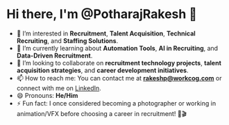 # Hi there, I'm @PotharajRakesh 👋

- 👀 I’m interested in **Recruitment**, **Talent Acquisition**, **Technical Recruiting**, and **Staffing Solutions**.
- 🌱 I’m currently learning about **Automation Tools**, **AI in Recruiting**, and **Data-Driven Recruitment**.
- 💞️ I’m looking to collaborate on **recruitment technology projects**, **talent acquisition strategies**, and **career development initiatives**.
- 📫 How to reach me: You can contact me at **rakeshp@workcog.com** or connect with me on [LinkedIn](https://www.linkedin.com/in/potharajrakesh).
- 😄 Pronouns: **He/Him**
- ⚡ Fun fact: I once considered becoming a photographer or working in animation/VFX before choosing a career in recruitment! 📸🎬
